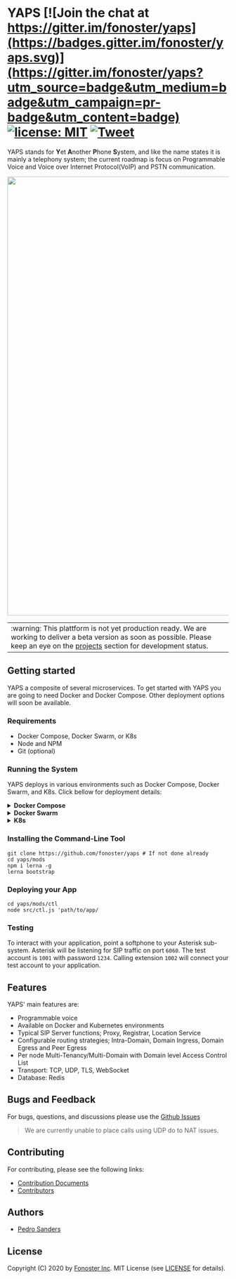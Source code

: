
# YAPS [![Join the chat at https://gitter.im/fonoster/yaps](https://badges.gitter.im/fonoster/yaps.svg)](https://gitter.im/fonoster/yaps?utm_source=badge&utm_medium=badge&utm_campaign=pr-badge&utm_content=badge) <a href="https://opensource.org/licenses/MIT"><img src="https://img.shields.io/badge/license-MIT-blue.svg" alt="license: MIT"></a> [![Tweet](https://img.shields.io/twitter/url/http/shields.io.svg?style=social)](https://twitter.com/intent/tweet?text=Programmable%20Voice%20&url=https://github.com/fonoster/yaps&via=fonoster&hashtags=voip,sip,webrtc,telephony) 

YAPS stands for **Y**et **A**nother **P**hone **S**ystem, and like the name states it is mainly a telephony system; the current roadmap is focus on Programmable Voice and Voice over Internet Protocol(VoIP) and PSTN communication.




<img src="https://raw.githubusercontent.com/fonoster/yaps/master/docs/assets/banner_yaps.png" width="1000"/>

<table>
<tr>
<td>
:warning: This plattform is not yet production ready. We are working to deliver a beta version as soon as possible. Please keep an eye on the <a href="https://github.com/orgs/fonoster/projects">projects</a> section for development status.
</td>
</tr>
</table>

## Getting started

YAPS a composite of several microservices. To get started with YAPS you are going to need Docker and Docker Compose.
Other deployment options will soon be available. 

### Requirements

- Docker Compose, Docker Swarm, or K8s
- Node and NPM
- Git (optional)

### Running the System

YAPS deploys in various environments such as Docker Compose, Docker Swarm, and K8s. Click bellow for deployment details:

<details><summary><b>Docker Compose</b></summary>
<br />
You must have docker and docker-compose on your system to run this platform
<br /><br />

Run using docker-compose

```bash
git clone https://github.com/fonoster/yaps
cd yaps
docker-compose up
```

</details>

<details><summary><b>Docker Swarm</b></summary>
<br />
Comming soon...

</details>

<details><summary><b>K8s</b></summary>
<br />
Comming soon...

</details>

### Installing the Command-Line Tool

```
git clone https://github.com/fonoster/yaps # If not done already
cd yaps/mods
npm i lerna -g 
lerna bootstrap
```

### Deploying your App

```
cd yaps/mods/ctl
node src/ctl.js 'path/to/app/
```

### Testing

To interact with your application, point a softphone to your Asterisk sub-system. 
Asterisk will be listening for SIP traffic on port `6060`. The test account is `1001` with
password `1234`. Calling extension `1002` will connect your test account to your application.

## Features

YAPS' main features are:

- Programmable voice
- Available on Docker and Kubernetes environments
- Typical SIP Server functions; Proxy, Registrar, Location Service
- Configurable routing strategies; Intra-Domain, Domain Ingress, Domain Egress and Peer Egress
- Per node Multi-Tenancy/Multi-Domain with Domain level Access Control List
- Transport: TCP, UDP, TLS, WebSocket
- Database: Redis

## Bugs and Feedback

For bugs, questions, and discussions please use the [Github Issues](https://github.com/fonoster/yaps/issues)

> We are currently unable to place calls using UDP do to NAT issues.

## Contributing

For contributing, please see the following links:

 - [Contribution Documents](https://github.com/fonoster/yaps/blob/master/CONTRIBUTING.md)
 - [Contributors](https://github.com/fonoster/yaps/contributors)

## Authors
 - [Pedro Sanders](https://github.com/psanders)

## License
Copyright (C) 2020 by [Fonoster Inc](https://fonoster.com). MIT License (see [LICENSE](https://github.com/fonoster/yaps/blob/master/LICENSE) for details).
